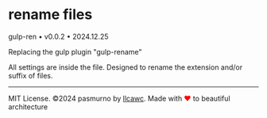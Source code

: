 # rename files

gulp-ren • v0.0.2 • 2024.12.25

Replacing the gulp plugin "gulp-rename"

All settings are inside the file. Designed to rename the extension and/or suffix of files.

---

MIT License. ©2024 pasmurno by [llcawc](https://github.com/llcawc). Made with <span style="color:red;">❤</span> to beautiful architecture
